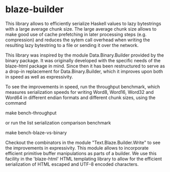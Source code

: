 blaze-builder
=============

This library allows to efficiently serialize Haskell values to lazy bytestrings
with a large average chunk size. The large average chunk size allows to make
good use of cache prefetching in later processing steps (e.g. compression) and
reduces the sytem call overhead when writing the resulting lazy bytestring to a
file or sending it over the network.

This library was inspired by the module Data.Binary.Builder provided by the
binary package. It was originally developed with the specific needs of the
blaze-html package in mind. Since then it has been restructured to serve as a
drop-in replacement for Data.Binary.Builder, which it improves upon both in
speed as well as expressivity.

To see the improvements in speed, run the throughput benchmark, which measures
serialization speeds for writing Word8, Word16, Word32 and Word64 in different
endian formats and different chunk sizes, using the command

  make bench-throughput

or run the list serialization comparison benchmark

  make bench-blaze-vs-binary

Checkout the combinators in the module "Text.Blaze.Builder.Write" to see
the improvements in expressivity. This module allows to incorporate efficient
primitive buffer manipulations as parts of a builder. We use this facility
in the 'blaze-html' HTML templating library to allow for the efficient
serialization of HTML escaped and UTF-8 encoded characters.
